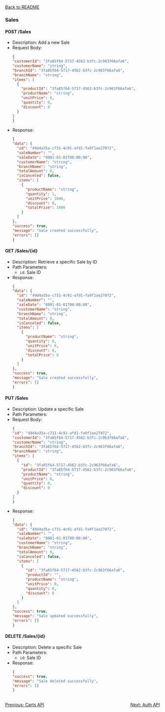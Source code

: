 [Back to README](../README.md)

### Sales

#### POST /Sales
- Description: Add a new Sale
- Request Body:
  ```json
  {
  "customerId": "3fa85f64-5717-4562-b3fc-2c963f66afa6",
  "customerName": "string",
  "branchId": "3fa85f64-5717-4562-b3fc-2c963f66afa6",
  "branchName": "string",
  "items": [
    {
      "productId": "3fa85f64-5717-4562-b3fc-2c963f66afa6",
      "productName": "string",
      "unitPrice": 0,
      "quantity": 0,
      "discount": 0
    }
  ]
  }
  ```
- Response: 
  ```json
  {
  "data": {
    "id": "49d4a35a-c731-4c91-afd1-fa9f1ae27072",
    "saleNumber": "",
    "saleDate": "0001-01-01T00:00:00",
    "customerName": "string",
    "branchName": "string",
    "totalAmount": 0,
    "isCanceled": false,
    "items": [
      {
        "productName": "string",
        "quantity": 1,
        "unitPrice": 1000,
        "discount": 0,
        "totalPrice": 1000
      }
    ]
  },
  "success": true,
  "message": "Sale created successfully",
  "errors": []
  }
  ```

#### GET /Sales/{id}
- Description: Retrieve a specific Sale by ID
- Path Parameters:
  - `id`: Sale ID
- Response: 
  ```json
  {
  "data": {
    "id": "49d4a35a-c731-4c91-afd1-fa9f1ae27072",
    "saleNumber": "",
    "saleDate": "0001-01-01T00:00:00",
    "customerName": "string",
    "branchName": "string",
    "totalAmount": 0,
    "isCanceled": false,
    "items": [
      {
        "productName": "string",
        "quantity": 0,
        "unitPrice": 0,
        "discount": 0,
        "totalPrice": 0
      }
    ]
  },
  "success": true,
  "message": "Sale created successfully",
  "errors": []
  }
  ```

#### PUT /Sales
- Description: Update a specific Sale
- Path Parameters:
- Request Body:
  ```json
  {
  "id": "49d4a35a-c731-4c91-afd1-fa9f1ae27072",
  "customerId": "3fa85f64-5717-4562-b3fc-2c963f66afa6",
  "customerName": "string",
  "branchId": "3fa85f64-5717-4562-b3fc-2c963f66afa6",
  "branchName": "string",
  "items": [
    {
      "id": "3fa85f64-5717-4562-b3fc-2c963f66afa6",
      "productId": "3fa85f64-5717-4562-b3fc-2c963f66afa6",
      "productName": "string",
      "unitPrice": 0,
      "quantity": 0,
      "discount": 0
    }
  ]
  }
  ```
- Response: 
  ```json
  {
  "data": {
    "id": "49d4a35a-c731-4c91-afd1-fa9f1ae27072",
    "saleNumber": "",
    "saleDate": "0001-01-01T00:00:00",
    "customerName": "string",
    "branchName": "string",
    "totalAmount": 0,
    "isCanceled": false,
    "items": [
      {
        "id": "3fa85f64-5717-4562-b3fc-2c963f66afa6",
        "productId": "",
        "productName": "string",
        "unitPrice": 0,
        "quantity": 0,
        "discount": 0
      }
    ]
  },
  "success": true,
  "message": "Sale updated successfully",
  "errors": []
  }
  ```

#### DELETE /Sales/{id}
- Description: Delete a specific Sale
- Path Parameters:
  - `id`: Sale ID
- Response: 
  ```json
  {
  "success": true,
  "message": "Sale deleted successfully",
  "errors": []
  }
  ```
<br/>
<div style="display: flex; justify-content: space-between;">
  <a href="./carts-api.md">Previous: Carts API</a>
  <a href="./auth-api.md">Next: Auth API</a>
</div>
